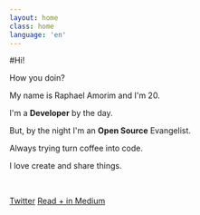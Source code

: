 ```yaml
---
layout: home
class: home
language: 'en'
---
```


#Hi!

How you doin?

My name is Raphael Amorim and I'm 20.

I'm a **Developer** by the day.

But, by the night I'm an **Open Source** Evangelist.

Always trying turn coffee into code.

I love create and share things.

<br>

<a href="http://twitter.com/raphamundi" class="btn blue">Twitter</a>
<a href="http://medium.com/@raphamorim" class="btn red">Read + in Medium</a>
